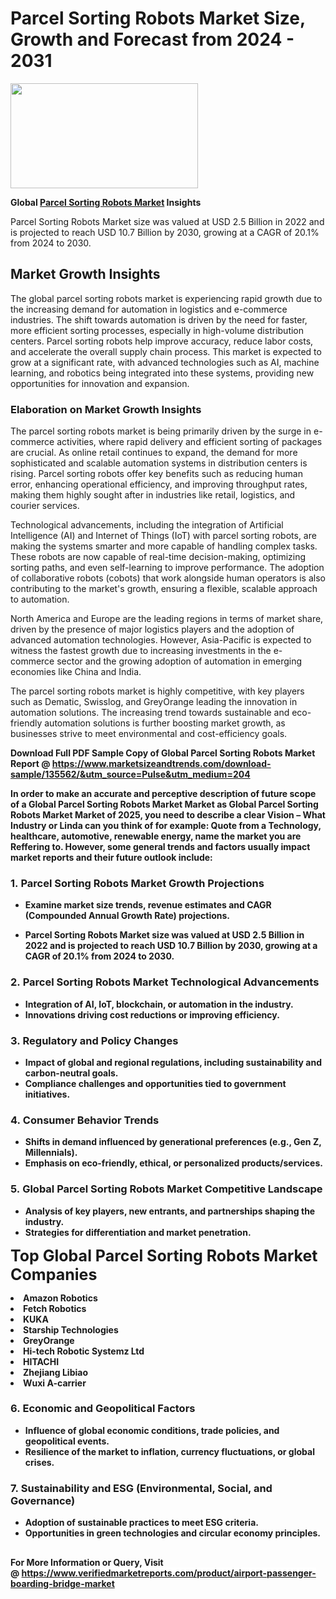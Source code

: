 <H1>Parcel Sorting Robots Market Size, Growth and Forecast from 2024 - 2031</H1><img class="aligncenter size-medium wp-image-584254" src="https://thirdeyenews.in/wp-content/uploads/2024/09/Global-Market-Research-300x168.jpeg" alt="" width="300" height="168" /><p><strong>Global&nbsp;<a href="https://www.marketsizeandtrends.com/download-sample/135562/&amp;utm_source=Pulse&amp;utm_medium=204">Parcel Sorting Robots Market</a> Insights</strong></p><p>Parcel Sorting Robots Market size was valued at USD 2.5 Billion in 2022 and is projected to reach USD 10.7 Billion by 2030, growing at a CAGR of 20.1% from 2024 to 2030.</p><p><h2>Market Growth Insights</h2> <p>The global parcel sorting robots market is experiencing rapid growth due to the increasing demand for automation in logistics and e-commerce industries. The shift towards automation is driven by the need for faster, more efficient sorting processes, especially in high-volume distribution centers. Parcel sorting robots help improve accuracy, reduce labor costs, and accelerate the overall supply chain process. This market is expected to grow at a significant rate, with advanced technologies such as AI, machine learning, and robotics being integrated into these systems, providing new opportunities for innovation and expansion.</p> <p><strong></strong></p> <h3>Elaboration on Market Growth Insights</h3> <p>The parcel sorting robots market is being primarily driven by the surge in e-commerce activities, where rapid delivery and efficient sorting of packages are crucial. As online retail continues to expand, the demand for more sophisticated and scalable automation systems in distribution centers is rising. Parcel sorting robots offer key benefits such as reducing human error, enhancing operational efficiency, and improving throughput rates, making them highly sought after in industries like retail, logistics, and courier services.</p> <p>Technological advancements, including the integration of Artificial Intelligence (AI) and Internet of Things (IoT) with parcel sorting robots, are making the systems smarter and more capable of handling complex tasks. These robots are now capable of real-time decision-making, optimizing sorting paths, and even self-learning to improve performance. The adoption of collaborative robots (cobots) that work alongside human operators is also contributing to the market's growth, ensuring a flexible, scalable approach to automation.</p> <p>North America and Europe are the leading regions in terms of market share, driven by the presence of major logistics players and the adoption of advanced automation technologies. However, Asia-Pacific is expected to witness the fastest growth due to increasing investments in the e-commerce sector and the growing adoption of automation in emerging economies like China and India.</p> <p>The parcel sorting robots market is highly competitive, with key players such as Dematic, Swisslog, and GreyOrange leading the innovation in automation solutions. The increasing trend towards sustainable and eco-friendly automation solutions is further boosting market growth, as businesses strive to meet environmental and cost-efficiency goals.</p> <p><strong></p><p><span class=""><strong>Download Full PDF Sample Copy of Global Parcel Sorting Robots Market Report</strong> @ <a href="https://www.marketsizeandtrends.com/download-sample/135562/&amp;utm_source=Pulse&amp;utm_medium=204" target="_blank">https://www.marketsizeandtrends.com/download-sample/135562/&amp;utm_source=Pulse&amp;utm_medium=204</a></span></p><p>In order to make an accurate and perceptive description of future scope of a Global&nbsp;Parcel Sorting Robots Market Market as Global&nbsp;Parcel Sorting Robots Market Market of 2025, you need to describe a clear Vision &ndash; What Industry or Linda can you think of for example: Quote from a Technology, healthcare, automotive, renewable energy, name the market you are Reffering to. However, some general trends and factors usually impact market reports and their future outlook include:</p><h3>1.&nbsp;<strong>Parcel Sorting Robots Market Growth Projections</strong></h3><ul><li>Examine market size trends, revenue estimates and CAGR (Compounded Annual Growth Rate) projections.</li><li><p>Parcel Sorting Robots Market size was valued at USD 2.5 Billion in 2022 and is projected to reach USD 10.7 Billion by 2030, growing at a CAGR of 20.1% from 2024 to 2030.</p></li></ul><h3>2.&nbsp;<strong>Parcel Sorting Robots Market Technological Advancements</strong></h3><ul><li>Integration of AI, IoT, blockchain, or automation in the industry.</li><li>Innovations driving cost reductions or improving efficiency.</li></ul><h3>3.&nbsp;<strong>Regulatory and Policy Changes</strong></h3><ul><li>Impact of global and regional regulations, including sustainability and carbon-neutral goals.</li><li>Compliance challenges and opportunities tied to government initiatives.</li></ul><h3>4.&nbsp;<strong>Consumer Behavior Trends</strong></h3><ul><li>Shifts in demand influenced by generational preferences (e.g., Gen Z, Millennials).</li><li>Emphasis on eco-friendly, ethical, or personalized products/services.</li></ul><h3>5.&nbsp;<strong>Global Parcel Sorting Robots Market Competitive Landscape</strong></h3><ul><li>Analysis of key players, new entrants, and partnerships shaping the industry.</li><li>Strategies for differentiation and market penetration.</li></ul><p data-pm-slice="1 1 []"><span style="color: inherit; font-family: inherit; font-size: 25px;">Top Global Parcel Sorting Robots Market Companies</span></p><div class="" data-test-id=""><p><li>Amazon Robotics</li><li> Fetch Robotics</li><li> KUKA</li><li> Starship Technologies</li><li> GreyOrange</li><li> Hi-tech Robotic Systemz Ltd</li><li> HITACHI</li><li> Zhejiang Libiao</li><li> Wuxi A-carrier</li></p></div><h3>6.&nbsp;<strong>Economic and Geopolitical Factors</strong></h3><ul><li>Influence of global economic conditions, trade policies, and geopolitical events.</li><li>Resilience of the market to inflation, currency fluctuations, or global crises.</li></ul><h3>7.&nbsp;<strong>Sustainability and ESG (Environmental, Social, and Governance)</strong></h3><ul><li>Adoption of sustainable practices to meet ESG criteria.</li><li>Opportunities in green technologies and circular economy principles.</li></ul><h2><strong style="font-size: 14px;">For More Information or Query, Visit @&nbsp;</strong><a style="background-color: #ffffff; font-size: 14px;" href="https://www.marketsizeandtrends.com/report/parcel-sorting-robots-market/" target="_blank">https://www.verifiedmarketreports.com/product/airport-passenger-boarding-bridge-market</a></h2>
